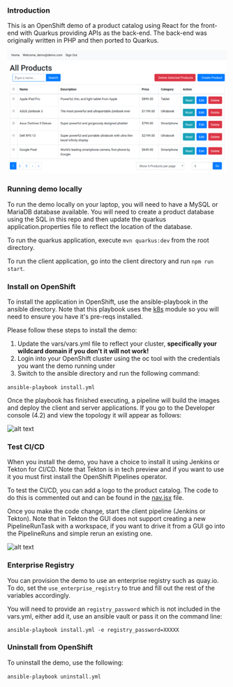 ### Introduction

This is an OpenShift demo of a product catalog using React for the front-end with Quarkus providing APIs as the back-end. The back-end was originally written in PHP and then ported to Quarkus.

![alt text](https://raw.githubusercontent.com/gnunn1/product-catalog-tools/master/docs/img/screenshot.png)

### Running demo locally

To run the demo locally on your laptop, you will need to have a MySQL or MariaDB database available. You will need to create a product database using the SQL in this repo and then update the quarkus application.properties file to reflect the location of the database.

To run the quarkus application, execute ```mvn quarkus:dev``` from the root directory.

To run the client application, go into the client directory and run ```npm run start```.

### Install on OpenShift

To install the application in OpenShift, use the ansible-playbook in the ansible directory. Note that this playbook uses the [k8s](https://docs.ansible.com/ansible/latest/modules/k8s_module.html) module so you will need to ensure you have it's pre-reqs installed.

Please follow these steps to install the demo:

1. Update the vars/vars.yml file to reflect your cluster, **specifically your wildcard domain if you don't it will not work!**
2. Login into your OpenShift cluster using the oc tool with the credentials you want the demo running under
3. Switch to the ansible directory and run the following command:

```ansible-playbook install.yml```

Once the playbook has finished executing, a pipeline will build the images and deploy the client and server applications. If you go to the Developer console (4.2) and view the topology it will appear as follows:

![alt text](https://raw.githubusercontent.com/gnunn1/product-catalog-tools/master/docs/img/client-server-database.png)

### Test CI/CD

When you install the demo, you have a choice to install it using Jenkins or Tekton for CI/CD. Note that Tekton is in tech preview and if you want to use it you must first install the OpenShift Pipelines operator.

To test the CI/CD, you can add a logo to the product catalog. The code to do this is commented out and can be found in the [nav.jsx](https://github.com/gnunn1/quarkus-product-catalog/blob/master/client/src/js/components/layouts/nav.jsx#L45) file.

Once you make the code change, start the client pipeline (Jenkins or Tekton). Note that in Tekton the GUI does not support creating a new PipelineRunTask with a workspace, if you want to drive it from a GUI go into the PipelineRuns and simple rerun an existing one.

![alt text](https://raw.githubusercontent.com/gnunn1/product-catalog-tools/master/docs/img/tekton-rerun.png)

### Enterprise Registry

You can provision the demo to use an enterprise registry such as quay.io. To do, set the ```use_enterprise_registry``` to true and fill out the rest of the variables accordingly.

You will need to provide an ```registry_password``` which is not included in the vars.yml, either add it, use an ansible vault or pass it on the command line:

```
ansible-playbook install.yml -e registry_password=XXXXX
```

### Uninstall from OpenShift

To uninstall the demo, use the following:

```ansible-playbook uninstall.yml```